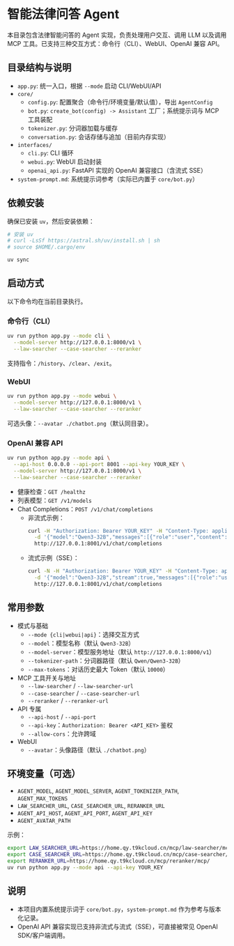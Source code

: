 # 智能法律问答 Agent

本目录包含法律智能问答的 Agent 实现，负责处理用户交互、调用 LLM 以及调用 MCP 工具。已支持三种交互方式：命令行（CLI）、WebUI、OpenAI 兼容 API。

## 目录结构与说明

- `app.py`: 统一入口，根据 `--mode` 启动 CLI/WebUI/API
- `core/`
  - `config.py`: 配置聚合（命令行/环境变量/默认值），导出 `AgentConfig`
  - `bot.py`: `create_bot(config) -> Assistant` 工厂；系统提示词与 MCP 工具装配
  - `tokenizer.py`: 分词器加载与缓存
  - `conversation.py`: 会话存储与追加（目前内存实现）
- `interfaces/`
  - `cli.py`: CLI 循环
  - `webui.py`: WebUI 启动封装
  - `openai_api.py`: FastAPI 实现的 OpenAI 兼容接口（含流式 SSE）
- `system-prompt.md`: 系统提示词参考（实际已内置于 `core/bot.py`）

## 依赖安装

确保已安装 `uv`，然后安装依赖：

```bash
# 安装 uv
# curl -LsSf https://astral.sh/uv/install.sh | sh
# source $HOME/.cargo/env

uv sync
```

## 启动方式

以下命令均在当前目录执行。

### 命令行（CLI）

```bash
uv run python app.py --mode cli \
  --model-server http://127.0.0.1:8000/v1 \
  --law-searcher --case-searcher --reranker
```

支持指令：`/history`、`/clear`、`/exit`。

### WebUI

```bash
uv run python app.py --mode webui \
  --model-server http://127.0.0.1:8000/v1 \
  --law-searcher --case-searcher --reranker
```

可选头像：`--avatar ./chatbot.png`（默认同目录）。

### OpenAI 兼容 API

```bash
uv run python app.py --mode api \
  --api-host 0.0.0.0 --api-port 8001 --api-key YOUR_KEY \
  --model-server http://127.0.0.1:8000/v1 \
  --law-searcher --case-searcher --reranker
```

- 健康检查：`GET /healthz`
- 列表模型：`GET /v1/models`
- Chat Completions：`POST /v1/chat/completions`
  - 非流式示例：
    ```bash
    curl -H "Authorization: Bearer YOUR_KEY" -H "Content-Type: application/json" \
      -d '{"model":"Qwen3-32B","messages":[{"role":"user","content":"你好"}]}' \
      http://127.0.0.1:8001/v1/chat/completions
    ```
  - 流式示例（SSE）：
    ```bash
    curl -N -H "Authorization: Bearer YOUR_KEY" -H "Content-Type: application/json" \
      -d '{"model":"Qwen3-32B","stream":true,"messages":[{"role":"user","content":"你好"}]}' \
      http://127.0.0.1:8001/v1/chat/completions
    ```

## 常用参数

- 模式与基础
  - `--mode {cli|webui|api}`：选择交互方式
  - `--model`：模型名称（默认 `Qwen3-32B`）
  - `--model-server`：模型服务地址（默认 `http://127.0.0.1:8000/v1`）
  - `--tokenizer-path`：分词器路径（默认 `Qwen/Qwen3-32B`）
  - `--max-tokens`：对话历史最大 Token（默认 `10000`）
- MCP 工具开关与地址
  - `--law-searcher` / `--law-searcher-url`
  - `--case-searcher` / `--case-searcher-url`
  - `--reranker` / `--reranker-url`
- API 专属
  - `--api-host` / `--api-port`
  - `--api-key`：`Authorization: Bearer <API_KEY>` 鉴权
  - `--allow-cors`：允许跨域
- WebUI
  - `--avatar`：头像路径（默认 `./chatbot.png`）

## 环境变量（可选）

- `AGENT_MODEL`, `AGENT_MODEL_SERVER`, `AGENT_TOKENIZER_PATH`, `AGENT_MAX_TOKENS`
- `LAW_SEARCHER_URL`, `CASE_SEARCHER_URL`, `RERANKER_URL`
- `AGENT_API_HOST`, `AGENT_API_PORT`, `AGENT_API_KEY`
- `AGENT_AVATAR_PATH`

示例：

```bash
export LAW_SEARCHER_URL=https://home.qy.t9kcloud.cn/mcp/law-searcher/mcp/
export CASE_SEARCHER_URL=https://home.qy.t9kcloud.cn/mcp/case-searcher/mcp/
export RERANKER_URL=https://home.qy.t9kcloud.cn/mcp/reranker/mcp/
uv run python app.py --mode api --api-key YOUR_KEY
```

## 说明

- 本项目内置系统提示词于 `core/bot.py`，`system-prompt.md` 作为参考与版本化记录。
- OpenAI API 兼容实现已支持非流式与流式（SSE），可直接被常见 OpenAI SDK/客户端调用。
